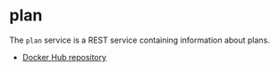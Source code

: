 # plan
The `plan` service is a REST service containing information about plans.

- [Docker Hub repository](https://hub.docker.com/r/geoneric/nc_plan/)
